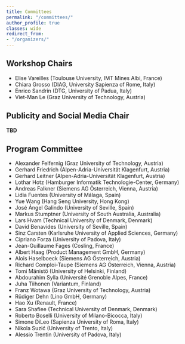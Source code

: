 ```yaml
---
title: Committees
permalink: "/committees/"
author_profile: true
classes: wide
redirect_from:
- "/organizers/"
---
```


## Workshop Chairs
* Elise Vareilles (Toulouse University, IMT Mines Albi, France)
* Chiara Grosso (DIAG, University Sapienza of Rome, Italy)
* Enrico Sandrin (DTG, University of Padua, Italy)
* Viet-Man Le (Graz University of Technology, Austria)
  
## Publicity and Social Media Chair
**TBD**
<!--* Irene Campo Gay (Technical University of Denmark, Denmark)-->

## Program Committee
* Alexander Felfernig (Graz University of Technology, Austria)
* Gerhard Friedrich (Alpen-Adria-Universität Klagenfurt, Austria)
* Gerhard Leitner (Alpen-Adria-Universität Klagenfurt, Austria)
* Lothar Hotz (Hamburger Informatik Technologie-Center, Germany)
* Andreas Falkner (Siemens AG Österreich, Vienna, Austria)
* Lidia Fuentes (University of Málaga, Spain)
* Yue Wang (Hang Seng University, Hong Kong)
* José Ángel Galindo (University of Seville, Spain)
* Markus Stumptner (University of South Australia, Australia)
* Lars Hvam (Technical University of Denmark, Denmark)
* David Benavides (University of Seville, Spain)
* Sinz Carsten (Karlsruhe University of Applied Sciences, Germany)
* Cipriano Forza (University of Padova, Italy)
* Jean-Guillaume Fages (Cosling, France)
* Albert Haag (Product Management GmbH, Germany)
* Alois Haselboeck (Siemens AG Österreich, Austria)
* Richard Comploi-Taupe (Siemens AG Österreich, Vienna, Austria)
* Tomi Mänistö (University of Helsinki, Finland)
* Abdourahim Sylla (Université Grenoble Alpes, France)
* Juha Tiihonen (Variantum, Finland)
* Franz Wotawa (Graz University of Technology, Austria)
* Rüdiger Dehn (Lino GmbH, Germany)
* Hao Xu (Renault, France)
* Sara Shafiee (Technical University of Denmark, Denmark)
* Roberto Boselli (University of Milano-Bicocca, Italy)
* Simone DiLeo (Sapienza University of Roma, Italy)
* Nikola Suzić (University of Trento, Italy)
* Alessio Trentin (University of Padova, Italy)


<!-- * 
* Ángel Jesús Varela Vaca, University of Seville, Spain
* Sara Shafiee, Technical University of Denmark, Denmark
* Tomas Axling, Tacton, Sweden
* Jean-Guillaume Fages, Cosling, France
* Mónica Pinto, University of Málaga, Spain
* Inmaculada Ayala, University of Málaga, Spain 



Declined invitations:
* Thorsten Krebs, Encoway, Germany
* Michel Aldanondo

-->
